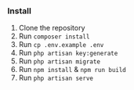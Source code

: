 ### Install

1. Clone the repository
2. Run `composer install`
3. Run `cp .env.example .env`
4. Run `php artisan key:generate`
5. Run `php artisan migrate`
5. Run `npm install` & `npm run build`
6. Run `php artisan serve`

